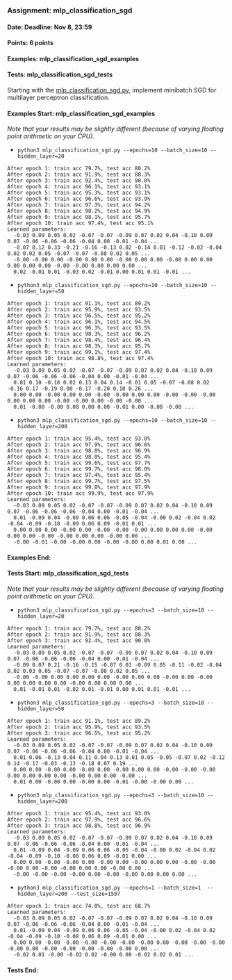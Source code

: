 ### Assignment: mlp_classification_sgd
#### Date: Deadline: Nov 8, 23:59
#### Points: 6 points
#### Examples: mlp_classification_sgd_examples
#### Tests: mlp_classification_sgd_tests

Starting with the [mlp_classification_sgd.py](https://github.com/ufal/npfl129/tree/past-2122/labs/04/mlp_classification_sgd.py),
implement minibatch SGD for multilayer perceptron classification.

#### Examples Start: mlp_classification_sgd_examples
_Note that your results may be slightly different (because of varying floating point arithmetic on your CPU)._
- `python3 mlp_classification_sgd.py --epochs=10 --batch_size=10 --hidden_layer=20`
```
After epoch 1: train acc 79.7%, test acc 80.2%
After epoch 2: train acc 91.9%, test acc 88.3%
After epoch 3: train acc 92.4%, test acc 90.0%
After epoch 4: train acc 96.1%, test acc 93.1%
After epoch 5: train acc 95.3%, test acc 93.1%
After epoch 6: train acc 96.6%, test acc 93.9%
After epoch 7: train acc 97.3%, test acc 94.2%
After epoch 8: train acc 98.2%, test acc 94.9%
After epoch 9: train acc 98.1%, test acc 95.7%
After epoch 10: train acc 97.4%, test acc 95.1%
Learned parameters:
  -0.03 0.09 0.05 0.02 -0.07 -0.07 -0.09 0.07 0.02 0.04 -0.10 0.09 0.07 -0.06 -0.06 -0.06 -0.04 0.00 -0.01 -0.04 ...
  -0.07 0.12 0.33 -0.21 -0.16 -0.13 0.02 -0.14 0.01 -0.12 -0.02 -0.04 0.02 0.02 0.05 -0.07 -0.07 -0.08 0.02 0.05 ...
  -0.00 -0.00 0.00 -0.00 0.00 0.00 -0.00 0.00 0.00 -0.00 0.00 0.00 0.00 0.00 0.00 -0.00 -0.00 0.00 0.00 0.00 ...
  0.02 -0.01 0.01 -0.03 0.02 -0.01 0.00 0.01 0.01 -0.01 ...
```
- `python3 mlp_classification_sgd.py --epochs=10 --batch_size=10 --hidden_layer=50`
```
After epoch 1: train acc 91.1%, test acc 89.2%
After epoch 2: train acc 95.9%, test acc 93.5%
After epoch 3: train acc 96.5%, test acc 95.2%
After epoch 4: train acc 96.1%, test acc 94.5%
After epoch 5: train acc 96.3%, test acc 93.5%
After epoch 6: train acc 98.3%, test acc 96.2%
After epoch 7: train acc 98.4%, test acc 96.4%
After epoch 8: train acc 98.3%, test acc 95.7%
After epoch 9: train acc 99.1%, test acc 97.4%
After epoch 10: train acc 98.8%, test acc 97.4%
Learned parameters:
  -0.03 0.09 0.05 0.02 -0.07 -0.07 -0.09 0.07 0.02 0.04 -0.10 0.09 0.07 -0.06 -0.06 -0.06 -0.04 0.00 -0.01 -0.04 ...
  0.01 0.10 -0.16 0.02 0.13 0.04 0.14 -0.01 0.05 -0.07 -0.08 0.02 -0.16 0.17 -0.19 0.00 -0.17 -0.20 0.10 0.26 ...
  0.00 0.00 -0.00 0.00 0.00 -0.00 -0.00 0.00 0.00 -0.00 -0.00 -0.00 0.00 0.00 0.00 -0.00 -0.00 0.00 -0.00 -0.00 ...
  0.01 -0.00 -0.00 0.00 0.00 0.00 -0.01 0.00 -0.00 -0.00 ...
```
- `python3 mlp_classification_sgd.py --epochs=10 --batch_size=10 --hidden_layer=200`
```
After epoch 1: train acc 95.4%, test acc 93.0%
After epoch 2: train acc 97.9%, test acc 96.6%
After epoch 3: train acc 98.8%, test acc 96.9%
After epoch 4: train acc 98.0%, test acc 95.4%
After epoch 5: train acc 99.6%, test acc 97.7%
After epoch 6: train acc 99.7%, test acc 98.0%
After epoch 7: train acc 97.4%, test acc 95.4%
After epoch 8: train acc 99.7%, test acc 97.5%
After epoch 9: train acc 99.8%, test acc 97.9%
After epoch 10: train acc 99.9%, test acc 97.9%
Learned parameters:
  -0.03 0.09 0.05 0.02 -0.07 -0.07 -0.09 0.07 0.02 0.04 -0.10 0.09 0.07 -0.06 -0.06 -0.06 -0.04 0.00 -0.01 -0.04 ...
  0.01 -0.09 0.04 -0.09 0.06 0.06 -0.05 -0.04 -0.00 0.02 -0.04 0.02 -0.04 -0.09 -0.10 -0.09 0.06 0.09 -0.01 0.01 ...
  0.00 0.00 0.00 -0.00 0.00 -0.00 -0.00 -0.00 0.00 0.00 0.00 -0.00 0.00 0.00 -0.00 -0.00 0.00 0.00 -0.00 0.00 ...
  -0.00 -0.01 -0.00 -0.00 0.00 -0.00 -0.00 0.00 0.01 0.00 ...
```
#### Examples End:
#### Tests Start: mlp_classification_sgd_tests
_Note that your results may be slightly different (because of varying floating point arithmetic on your CPU)._
- `python3 mlp_classification_sgd.py --epochs=3 --batch_size=10 --hidden_layer=20`
```
After epoch 1: train acc 79.7%, test acc 80.2%
After epoch 2: train acc 91.9%, test acc 88.3%
After epoch 3: train acc 92.4%, test acc 90.0%
Learned parameters:
  -0.03 0.09 0.05 0.02 -0.07 -0.07 -0.09 0.07 0.02 0.04 -0.10 0.09 0.07 -0.06 -0.06 -0.06 -0.04 0.00 -0.01 -0.04 ...
  -0.09 0.07 0.21 -0.16 -0.15 -0.07 0.01 -0.09 0.05 -0.11 -0.02 -0.04 0.02 0.03 0.05 -0.07 -0.07 -0.08 0.02 0.05 ...
  -0.00 -0.00 0.00 0.00 0.00 0.00 -0.00 0.00 0.00 -0.00 0.00 -0.00 0.00 0.00 0.00 0.00 -0.00 0.00 0.00 0.00 ...
  0.01 -0.01 0.01 -0.02 0.01 -0.01 0.00 0.01 0.01 -0.01 ...
```
- `python3 mlp_classification_sgd.py --epochs=3 --batch_size=10 --hidden_layer=50`
```
After epoch 1: train acc 91.1%, test acc 89.2%
After epoch 2: train acc 95.9%, test acc 93.5%
After epoch 3: train acc 96.5%, test acc 95.2%
Learned parameters:
  -0.03 0.09 0.05 0.02 -0.07 -0.07 -0.09 0.07 0.02 0.04 -0.10 0.09 0.07 -0.06 -0.06 -0.06 -0.04 0.00 -0.01 -0.04 ...
  0.01 0.06 -0.13 0.04 0.11 0.04 0.13 0.01 0.05 -0.05 -0.07 0.02 -0.12 0.14 -0.17 -0.03 -0.13 -0.18 0.07 0.19 ...
  0.00 0.00 -0.00 0.00 -0.00 0.00 -0.00 0.00 0.00 -0.00 -0.00 -0.00 0.00 0.00 0.00 0.00 -0.00 0.00 0.00 -0.00 ...
  0.01 0.00 -0.00 0.00 -0.00 0.00 -0.01 -0.00 -0.00 0.00 ...
```
- `python3 mlp_classification_sgd.py --epochs=3 --batch_size=10 --hidden_layer=200`
```
After epoch 1: train acc 95.4%, test acc 93.0%
After epoch 2: train acc 97.9%, test acc 96.6%
After epoch 3: train acc 98.8%, test acc 96.9%
Learned parameters:
  -0.03 0.09 0.05 0.02 -0.07 -0.07 -0.09 0.07 0.02 0.04 -0.10 0.09 0.07 -0.06 -0.06 -0.06 -0.04 0.00 -0.01 -0.04 ...
  0.01 -0.09 0.04 -0.09 0.06 0.06 -0.05 -0.04 -0.00 0.02 -0.04 0.02 -0.04 -0.09 -0.10 -0.08 0.06 0.09 -0.01 0.00 ...
  0.00 0.00 -0.00 -0.00 0.00 -0.00 0.00 -0.00 0.00 0.00 -0.00 -0.00 -0.00 0.00 -0.00 -0.00 0.00 0.00 -0.00 0.00 ...
  -0.00 -0.00 -0.00 -0.00 0.00 -0.00 -0.00 0.00 0.00 0.00 ...
```
- `python3 mlp_classification_sgd.py --epochs=1 --batch_size=1  --hidden_layer=200 --test_size=1597`
```
After epoch 1: train acc 74.0%, test acc 68.7%
Learned parameters:
  -0.03 0.09 0.05 0.02 -0.07 -0.07 -0.09 0.07 0.02 0.04 -0.10 0.09 0.07 -0.06 -0.06 -0.06 -0.04 0.00 -0.01 -0.04 ...
  0.01 -0.09 0.04 -0.09 0.06 0.06 -0.05 -0.04 -0.00 0.02 -0.04 0.02 -0.04 -0.09 -0.10 -0.08 0.06 0.09 -0.01 0.00 ...
  0.00 0.00 -0.00 -0.00 -0.00 -0.00 -0.00 -0.00 0.00 -0.00 -0.00 -0.00 -0.00 0.00 -0.00 -0.00 -0.00 -0.00 -0.00 0.00 ...
  -0.02 0.01 -0.00 -0.02 0.02 -0.00 0.00 -0.02 0.02 0.01 ...
```
#### Tests End:
